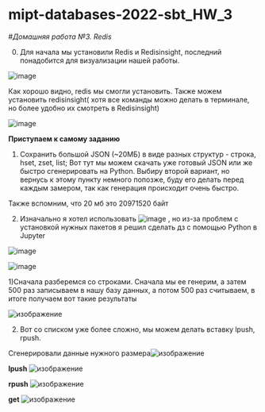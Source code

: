 # mipt-databases-2022-sbt_HW_3
#*Домашняя работа №3. Redis*


0.  Для начала мы установили Redis и Redisinsight, последний понадобится для визуализации нашей работы. 


  ![image](https://user-images.githubusercontent.com/58188954/163783945-640c62ea-511c-4536-a3b5-0518f7f4fd7c.png)
  
  Как хорошо видно, redis мы смогли установить. Также можем установить redisinsight( хотя все команды можно делать в терминале, но более удобно их смотреть в Redisinsight)


![image](https://user-images.githubusercontent.com/58188954/163784210-9a0ca602-597a-4bf6-98a5-3309f80aa118.png)


**Приступаем к самому заданию**
1. Сохранить большой JSON (~20МБ) в виде разных структур - строка, hset, zset, list;
Вот тут мы можем скачать уже готовый JSON или же быстро сгенерировать на Python. Выбиру второй вариант, но вернусь к этому пункту немного попозже, буду его делать перед каждым замером, так как генерация происходит очень быстро. 

Также вспомним, что 20 мб это 20971520 байт

2. Изначально я хотел использовать ![image](https://user-images.githubusercontent.com/58188954/163844629-9d821dff-2893-473c-b5e2-39a94c559bba.png)
, но из-за проблем с установкой нужных пакетов я решил сделать дз с помощью Python в Jupyter

![image](https://user-images.githubusercontent.com/58188954/163847354-45307bc7-cb2c-4804-9ca2-0c8dac3ec902.png)

![image](https://user-images.githubusercontent.com/58188954/163847426-d7f51255-368c-47b7-a3b0-c0ee4b0feb6a.png)


1)Сначала разберемся со строками. Сначала мы ее генерим, а затем 500 раз записываем в нашу базу данных, а потом 500 раз считываем, в итоге получаем вот такие результаты


![изображение](https://user-images.githubusercontent.com/58188954/163860870-004d8606-e64e-4fb2-b6f8-ead05fa22e63.png)


2) Вот со списком уже более сложно, мы можем делать вставку lpush, rpush.

Сгенерировали данные нужного размера![изображение](https://user-images.githubusercontent.com/58188954/163862174-352c37f4-cd63-41a1-b158-0c018441dd63.png)


**lpush**
![изображение](https://user-images.githubusercontent.com/58188954/163862501-63200152-41cf-42e5-b892-9a6d2a1fd09d.png)


**rpush**
![изображение](https://user-images.githubusercontent.com/58188954/163862739-625ca424-c0e3-4289-ba3f-1a88d44d7143.png)



**get**
![изображение](https://user-images.githubusercontent.com/58188954/163862832-431f9af2-6323-4ea6-849e-8fef0dbdcd1f.png)






